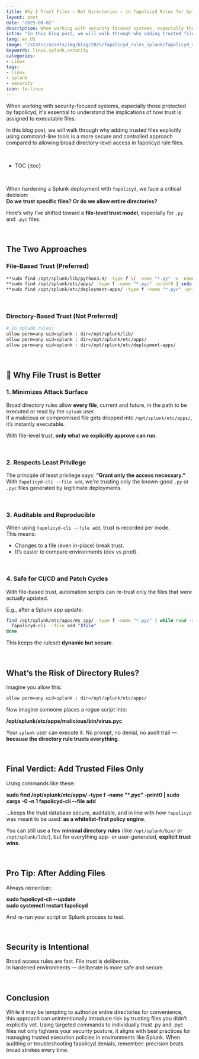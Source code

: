 ```yaml
---
title: Why I Trust Files — Not Directories — in fapolicyd Rules for Splunk  
layout: post
date: '2025-08-02'
description: When working with security-focused systems, especially those protected by fapolicyd, it's essential to understand the implications of how trust is assigned to executable files.
intro: "In this blog post, we will walk through why adding trusted files explicitly using command-line tools is a more secure and controlled approach compared to allowing broad directory-level access in fapolicyd rule files." 
lang: en_US
image: "/static/assets/img/blog/2025/fapolicyd_rules_splunk/fapolicyd_rules_splunk.png"
keywords: linux,splunk,security
categories:
- Linux
tags:
- linux
- splunk
- security
icon: fa-linux
---
```


When working with security-focused systems, especially those protected by fapolicyd, it's essential to understand the implications of how trust is assigned to executable files. 

In this blog post, we will walk through why adding trusted files explicitly using command-line tools is a more secure and controlled approach compared to allowing broad directory-level access in fapolicyd rule files.

<br>

* TOC 
{:toc}

<br> 

When hardening a Splunk deployment with `fapolicyd`, we face a critical decision:  
**Do we trust specific files? Or do we allow entire directories?**

Here’s why I’ve shifted toward a **file-level trust model**, especially for `.py` and `.pyc` files.

<br>

## The Two Approaches

### File-Based Trust (Preferred)

```bash
**sudo find /opt/splunk/lib/python3.9/ -type f \( -name "*.py" -o -name "*.pyc" \) -print0 | sudo xargs -0 -n 1 fapolicyd-cli --file add**  
**sudo find /opt/splunk/etc/apps/ -type f -name "*.pyc" -print0 | sudo xargs -0 -n 1 fapolicyd-cli --file add**  
**sudo find /opt/splunk/etc/deployment-apps/ -type f -name "*.pyc" -print0 | sudo xargs -0 -n 1 fapolicyd-cli --file add**
```

<br>

### Directory-Based Trust (Not Preferred)

```bash
# In splunk.rules:
allow perm=any uid=splunk : dir=/opt/splunk/lib/
allow perm=any uid=splunk : dir=/opt/splunk/etc/apps/
allow perm=any uid=splunk : dir=/opt/splunk/etc/deployment-apps/
```

<br>

## 🔐 Why File Trust is Better

### 1. **Minimizes Attack Surface**

Broad directory rules allow **every file**, current and future, in the path to be executed or read by the `splunk` user.  
If a malicious or compromised file gets dropped into `/opt/splunk/etc/apps/`, it’s instantly executable.

With file-level trust, **only what we explicitly approve can run**.

<br>

### 2. **Respects Least Privilege**

The principle of least privilege says: **“Grant only the access necessary.”**  
With `fapolicyd-cli --file add`, we're trusting only the known-good `.py` or `.pyc` files generated by legitimate deployments.

<br>

### 3. **Auditable and Reproducible**

When using `fapolicyd-cli --file add`, trust is recorded per inode.  
This means:

- Changes to a file (even in-place) break trust.
- It’s easier to compare environments (dev vs prod).

<br>

### 4. **Safe for CI/CD and Patch Cycles**

With file-based trust, automation scripts can re-trust only the files that were actually updated.

E.g., after a Splunk app update:

```bash
find /opt/splunk/etc/apps/my_app/ -type f -name "*.pyc" | while read -r file; do  
  fapolicyd-cli --file add "$file"  
done
```

This keeps the ruleset **dynamic but secure**.

<br>

## What’s the Risk of Directory Rules?

Imagine you allow this:

```bash
allow perm=any uid=splunk : dir=/opt/splunk/etc/apps/
```

Now imagine someone places a rogue script into:

**/opt/splunk/etc/apps/malicious/bin/virus.pyc**

Your `splunk` user can execute it. No prompt, no denial, no audit trail — **because the directory rule trusts everything**.

<br>

## Final Verdict: Add Trusted Files Only

Using commands like these:

**sudo find /opt/splunk/etc/apps/ -type f -name "*.pyc" -print0 | sudo xargs -0 -n 1 fapolicyd-cli --file add**

…keeps the trust database secure, auditable, and in line with how `fapolicyd` was meant to be used: **as a whitelist-first policy engine**.

You can still use a few **minimal directory rules** (like `/opt/splunk/bin/` or `/opt/splunk/lib/`), but for everything app- or user-generated, **explicit trust wins.**

<br>

## Pro Tip: After Adding Files

Always remember:

**sudo fapolicyd-cli --update**  
**sudo systemctl restart fapolicyd**

And re-run your script or Splunk process to test.

<br>

## Security is Intentional

Broad access rules are fast. File trust is deliberate.  
In hardened environments — deliberate is more safe and secure.

<br> 

## Conclusion
While it may be tempting to authorize entire directories for convenience, this approach can unintentionally introduce risk by trusting files you didn’t explicitly vet. Using targeted commands to individually trust .py and .pyc files not only tightens your security posture, it aligns with best practices for managing trusted execution policies in environments like Splunk. When auditing or troubleshooting fapolicyd denials, remember: precision beats broad strokes every time.
